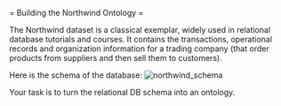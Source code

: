 = Building the Northwind Ontology =

The Northwind dataset is a classical exemplar, widely used in relational database tutorials and courses.
It contains the transactions, operational records and organization
information for a trading company (that order products from suppliers
and then sell them to customers).

Here is the schema of the database:
![northwind_schema](https://github.com/yatli/KnowledgeGraphTutorial/NorthWind_Schema.png)

Your task is to turn the relational DB schema into an ontology.

